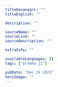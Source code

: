 ```yaml
---
titleDevanagri: ""
titleEnglish: ""

description: ""

sourceName: ""
sourceLink: ""
sourceDescription: ""

extraInfo: ""

availableLanguages: []
tags: ["bramha ji"]

pubDate: "Dec 24 2023"
heroImage: ""
---
```

